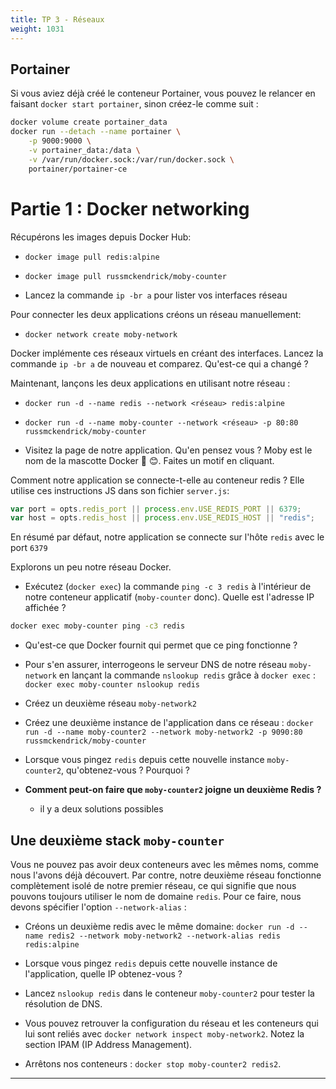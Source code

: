 ```yaml
---
title: TP 3 - Réseaux
weight: 1031
---
```


<!--
#TODO
# change network name to moby-network and add a schematics for clarity
# Add explanation on redis functionning (in RAM db => create a dump.rdb file only used when restarted) : https://redis.io/topics/persistence
# Redis need to restart to update from file stored in volume.
-->

## Portainer

<!-- - Pour visualiser aisément notre environnement docker au fur et à mesure de nos TPs nous allons charger une interface web d'administration docker appelée `portainer` et qui s'installe elle-même avec Docker. -->

Si vous aviez déjà créé le conteneur Portainer, vous pouvez le relancer en faisant `docker start portainer`, sinon créez-le comme suit :

```bash
docker volume create portainer_data
docker run --detach --name portainer \
    -p 9000:9000 \
    -v portainer_data:/data \
    -v /var/run/docker.sock:/var/run/docker.sock \
    portainer/portainer-ce
```

<!-- - Remarque sur la commande précédente : pour que Portainer puisse fonctionner et contrôler Docker lui-même depuis l'intérieur du conteneur il est nécessaire de lui donner accès au socket de l'API Docker de l'hôte grâce au paramètre `--mount` ci-dessus. -->

<!-- - Visitez ensuite la page [http://localhost:9000](http://localhost:9000) pour accéder à l'interface.
- Créez votre user admin avec le formulaire.
- Explorez l'interface de Portainer.
- Créez un conteneur -->

# Partie 1 : Docker networking

<!-- Pour expérimenter avec le réseau, nous allons lancer une petite application nodejs d'exemple (moby-counter) qui fonctionne avec une file (_queue_) redis (comme une base de données mais pour stocker des paires clé/valeur simples). -->

Récupérons les images depuis Docker Hub:

- `docker image pull redis:alpine`
- `docker image pull russmckendrick/moby-counter`

- Lancez la commande `ip -br a` pour lister vos interfaces réseau

Pour connecter les deux applications créons un réseau manuellement:

- `docker network create moby-network`

Docker implémente ces réseaux virtuels en créant des interfaces. Lancez la commande `ip -br a` de nouveau et comparez. Qu'est-ce qui a changé ?

Maintenant, lançons les deux applications en utilisant notre réseau :

- `docker run -d --name redis --network <réseau> redis:alpine`
- `docker run -d --name moby-counter --network <réseau> -p 80:80 russmckendrick/moby-counter`

- Visitez la page de notre application. Qu'en pensez vous ? Moby est le nom de la mascotte Docker 🐳 😊. Faites un motif en cliquant.

Comment notre application se connecte-t-elle au conteneur redis ? Elle utilise ces instructions JS dans son fichier `server.js`:

```javascript
var port = opts.redis_port || process.env.USE_REDIS_PORT || 6379;
var host = opts.redis_host || process.env.USE_REDIS_HOST || "redis";
```

En résumé par défaut, notre application se connecte sur l'hôte `redis` avec le port `6379`

Explorons un peu notre réseau Docker.

- Exécutez (`docker exec`) la commande `ping -c 3 redis` à l'intérieur de notre conteneur applicatif (`moby-counter` donc). Quelle est l'adresse IP affichée ?

```bash
docker exec moby-counter ping -c3 redis
```

<!-- - De même, affichez le contenu des fichiers `/etc/hosts` du conteneur (c'est la commande `cat` couplée avec `docker exec`). Nous constatons que Docker a automatiquement configuré l'IP externe **du conteneur dans lequel on est** avec l'identifiant du conteneur. -->
<!-- - De même, affichez `/etc/resolv.conf` : le résolveur DNS a été configuré par Docker. C'est comme ça que le conteneur connaît l'adresse IP de `redis`. -->
- Qu'est-ce que Docker fournit qui permet que ce ping fonctionne ?
- Pour s'en assurer, interrogeons le serveur DNS de notre réseau `moby-network` en lançant la commande `nslookup redis` grâce à `docker exec` :
  `docker exec moby-counter nslookup redis`


- Créez un deuxième réseau `moby-network2`
- Créez une deuxième instance de l'application dans ce réseau : `docker run -d --name moby-counter2 --network moby-network2 -p 9090:80 russmckendrick/moby-counter`
- Lorsque vous pingez `redis` depuis cette nouvelle instance `moby-counter2`, qu'obtenez-vous ? Pourquoi ?
- **Comment peut-on faire que `moby-counter2` joigne un deuxième Redis ?**
  - il y a deux solutions possibles

## Une deuxième stack `moby-counter`

Vous ne pouvez pas avoir deux conteneurs avec les mêmes noms, comme nous l'avons déjà découvert.
Par contre, notre deuxième réseau fonctionne complètement isolé de notre premier réseau, ce qui signifie que nous pouvons toujours utiliser le nom de domaine `redis`. Pour ce faire, nous devons spécifier l'option `--network-alias` :

- Créons un deuxième redis avec le même domaine: `docker run -d --name redis2 --network moby-network2 --network-alias redis redis:alpine`

- Lorsque vous pingez `redis` depuis cette nouvelle instance de l'application, quelle IP obtenez-vous ?

<!-- - Récupérez comme auparavant l'adresse IP du nameserver local pour `moby-counter2`.
-->

- Lancez `nslookup redis` dans le conteneur `moby-counter2` pour tester la résolution de DNS. 

- Vous pouvez retrouver la configuration du réseau et les conteneurs qui lui sont reliés avec `docker network inspect moby-network2`.
  Notez la section IPAM (IP Address Management).

- Arrêtons nos conteneurs : `docker stop moby-counter2 redis2`.

<!-- - Pour faire rapidement le ménage des conteneurs arrêtés lancez `docker container prune`. -->

<!-- - De même `docker network prune` permet de faire le ménage des réseaux qui ne sont plus utilisés par aucun conteneur. -->

---
